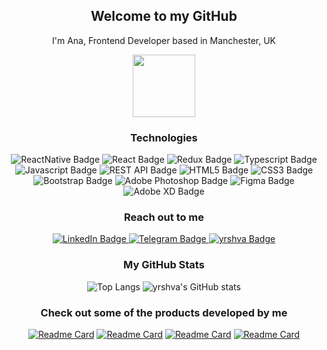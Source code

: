 <div id="header" align="center">
  <h2 align="center">Welcome to my GitHub</h2>
  <p>I'm Ana, Frontend Developer based in Manchester, UK</p>
  
  <img src="https://media.giphy.com/media/M9gbBd9nbDrOTu1Mqx/giphy.gif" width="100"/>
  <h3>Technologies</h3>
  <div id="badges">
    <img src="https://img.shields.io/badge/React_Native-20232A?style=for-the-badge&logo=react&logoColor=61DAFB" alt="ReactNative Badge"/>
    <img src="https://img.shields.io/badge/React-20232A?style=for-the-badge&logo=react&logoColor=61DAFB" alt="React Badge"/>
    <img src="https://img.shields.io/badge/Redux-20232A?style=for-the-badge&logo=redux&logoColor=61DAFB" alt="Redux Badge"/>
    <img src="https://img.shields.io/badge/TypeScript-20232A?style=for-the-badge&logo=typescript&logoColor=61DAFB" alt="Typescript Badge"/>
    <img src="https://img.shields.io/badge/JavaScript-20232A?style=for-the-badge&logo=javascript&logoColor=F7DF1E" alt="Javascript Badge"/>
    <img src="https://custom-icon-badges.herokuapp.com/badge/rest_api-20232A?style=for-the-badge&logo=logo_rest_api&logoColor=white" alt="REST API Badge"/>
    <img src="https://img.shields.io/badge/HTML5-20232A?style=for-the-badge&logo=html5&logoColor=E34F26" alt="HTML5 Badge"/>
    <img src="https://img.shields.io/badge/CSS3-20232A?style=for-the-badge&logo=css3&logoColor=1572B6" alt="CSS3 Badge"/>
    <img src="https://img.shields.io/badge/Bootstrap-20232A?style=for-the-badge&logo=Bootstrap&logoColor=563D7C" alt="Bootstrap Badge"/>
    <img src="https://img.shields.io/badge/Adobe%20Photoshop-20232A?style=for-the-badge&logo=Adobe%20Photoshop&logoColor=31A8FF" alt="Adobe Photoshop Badge"/>
    <img src="https://img.shields.io/badge/Figma-20232A?style=for-the-badge&logo=figma&logoColor=F24E1E" alt="Figma Badge"/>
    <img src="https://img.shields.io/badge/Adobe%20XD-20232A?style=for-the-badge&logo=Adobe%20XD&logoColor=#FF61F6" alt="Adobe XD Badge"/>
  </div>
   <h3>Reach out to me</h3>
  <div id="badges">
  <a href="https://www.linkedin.com/in/anastasiia-yershova/">
    <img src="https://img.shields.io/badge/LinkedIn-blue?style=for-the-badge&logo=linkedin&logoColor=white" alt="LinkedIn Badge"/>
  </a>
  <a href="https://t.me/yrshva">
    <img src="https://img.shields.io/badge/Telegram-2CA5E0?style=for-the-badge&logo=telegram&logoColor=white" alt="Telegram Badge"/>
  </a>
  <a href="https://www.yrshva.com/">
    <img src="https://custom-icon-badges.herokuapp.com/badge/yrshva-1075A6?style=for-the-badge&logo=yrshva1" alt="yrshva Badge"/>
  </a>
</div>
  
  <h3>My GitHub Stats</h3>

![Top Langs](https://github-readme-stats.vercel.app/api/top-langs/?username=yrshva&layout=compact&theme=nightowl)
![yrshva's GitHub stats](https://github-readme-stats.vercel.app/api?username=yrshva&count_private=true&show_icons=true&theme=nightowl)

<h3>Check out some of the products developed by me</h3>
   <div id="products">
  
[![Readme Card](https://github-readme-stats.vercel.app/api/pin/?username=yrshva&repo=dictionary-app&theme=nightowl)](https://github.com/yrshva/dictionary-app)
[![Readme Card](https://github-readme-stats.vercel.app/api/pin/?username=yrshva&repo=react-native-dictionary-app&theme=nightowl)](https://github.com/yrshva/react-native-dictionary-app)
[![Readme Card](https://github-readme-stats.vercel.app/api/pin/?username=yrshva&repo=weather-forecast-app-with-select&theme=nightowl)](https://github.com/yrshva/weather-forecast-app-with-select)
[![Readme Card](https://github-readme-stats.vercel.app/api/pin/?username=yrshva&repo=tournament&theme=nightowl)](https://github.com/yrshva/tournament)

   </div>

</div>
